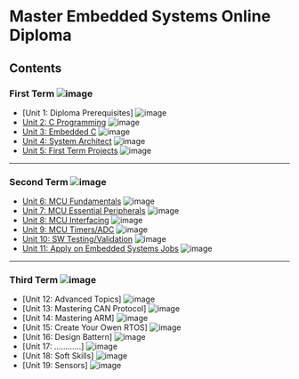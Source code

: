 # Master Embedded Systems Online Diploma

## Contents

### First Term ![image](https://progress-bar.dev/20/?title=In_progress)

- [Unit 1: Diploma Prerequisites] ![image](https://progress-bar.dev/100/?title=&color=bababa)
- [Unit 2: C Programming](Unit_2_C_Programming) ![image](https://progress-bar.dev/100/)
- [Unit 3: Embedded C](Unit_3_Embedded_C) ![image](https://progress-bar.dev/100/)
- [Unit 4: System Architect](Unit_4_System_Architecture) ![image](https://progress-bar.dev/67/)
- [Unit 5: First Term Projects](Unit_5_First_Term_Projects) ![image](https://progress-bar.dev/0/)

---

### Second Term ![image](https://progress-bar.dev/0/?title=staring_soon&color=ff00ff)

- [Unit 6: MCU Fundamentals](Unit_6_MCU_Fundamentals) ![image](https://progress-bar.dev/0/)
- [Unit 7: MCU Essential Peripherals](Unit_7_MCU_Essential_Peripherals) ![image](https://progress-bar.dev/0/)
- [Unit 8: MCU Interfacing](Unit_8_MCU_Interfacing) ![image](https://progress-bar.dev/0/)
- [Unit 9: MCU Timers/ADC](Unit_9_MCU_Timer_%26_ADC) ![image](https://progress-bar.dev/0/)
- [Unit 10: SW Testing/Validation](Unit_10_SW_Testing_Validation) ![image](https://progress-bar.dev/0/)
- [Unit 11: Apply on Embedded Systems Jobs](https://github.com/Mina-Karam/Master_Embedded_Systems) ![image](https://progress-bar.dev/0/?title=Exams&color=bababa)

---

### Third Term ![image](https://progress-bar.dev/0/?title=Start_Soon&color=ff00ff)

- [Unit 12: Advanced Topics] ![image](https://progress-bar.dev/0/)
- [Unit 13: Mastering CAN Protocol] ![image](https://progress-bar.dev/0/)
- [Unit 14: Mastering ARM] ![image](https://progress-bar.dev/0/)
- [Unit 15: Create Your Owen RTOS] ![image](https://progress-bar.dev/0/)
- [Unit 16: Design Battern] ![image](https://progress-bar.dev/0/)
- [Unit 17: ............] ![image](https://progress-bar.dev/0/)
- [Unit 18: Soft Skills] ![image](https://progress-bar.dev/0/)
- [Unit 19: Sensors] ![image](https://progress-bar.dev/0/)
